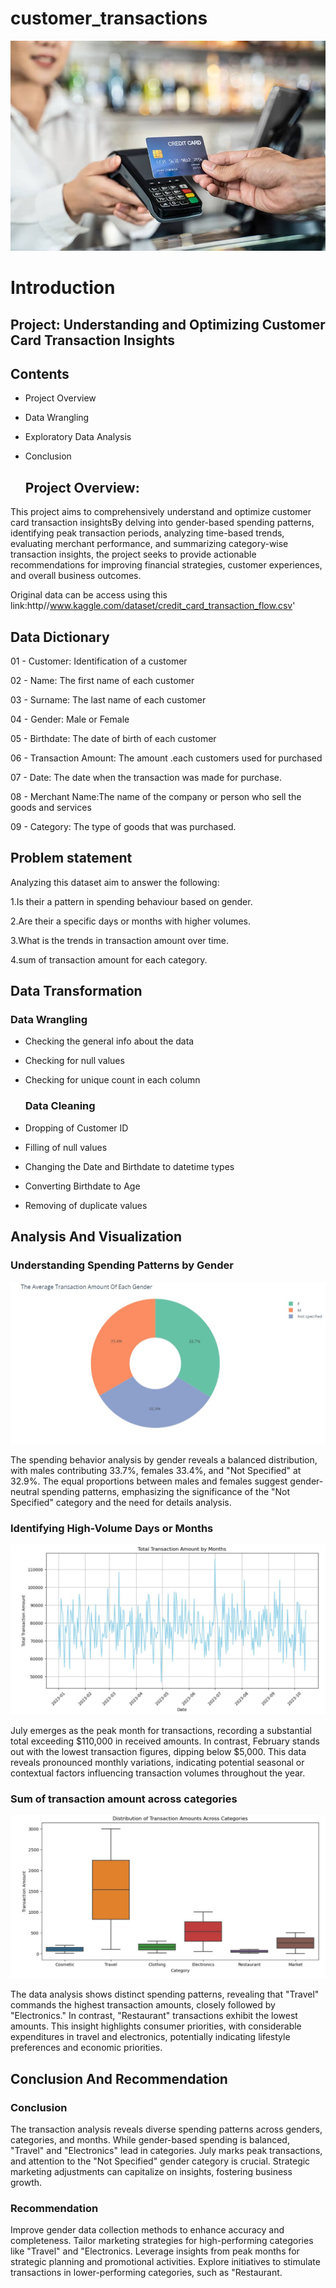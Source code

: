 # customer_transactions

![](Customer_credit_card%20_transaction.jpg)

# Introduction

## Project: Understanding and Optimizing Customer Card Transaction Insights

## Contents

- Project Overview

- Data Wrangling

- Exploratory Data Analysis

- Conclusion


  ## Project Overview:
  
This project aims to comprehensively understand and optimize customer card transaction insightsBy delving into gender-based spending patterns, identifying peak transaction periods, analyzing time-based trends, evaluating merchant performance, and summarizing category-wise transaction insights, the project seeks to provide actionable recommendations for improving financial strategies, customer experiences, and overall business outcomes.

Original data can be access using this link:http//www.kaggle.com/dataset/credit_card_transaction_flow.csv'

## Data Dictionary 

01 - Customer: Identification of a customer

02 - Name: The first name of each customer

03 - Surname: The last name of each customer

04 - Gender: Male or Female

05 - Birthdate: The date of birth of each customer

06 - Transaction Amount: The amount .each customers used for purchased

07 - Date: The date when the transaction was made for purchase.

08 - Merchant Name:The name of the company or person who sell the goods and services

09 - Category: The type of goods that was purchased.

  ## Problem statement
  
  Analyzing this dataset aim to answer the following:
  
1.Is their a pattern in spending behaviour based on gender.

2.Are their a specific days or months with higher volumes.

3.What is the trends in transaction amount over time.

4.sum of transaction amount for each category.

## Data Transformation

### Data Wrangling

- Checking the general info about the data
 
- Checking for null values

- Checking for unique count in each column

  ### Data Cleaning
  
 - Dropping of Customer ID

 - Filling of null values

- Changing the Date and Birthdate to datetime types

-  Converting Birthdate to Age

-  Removing of duplicate values

## Analysis And Visualization

### Understanding Spending Patterns by Gender

![](Average%20Transaction_amount%20by%20Gender.JPG)

The spending behavior analysis by gender reveals a balanced distribution, with males contributing 33.7%, females 33.4%, and "Not Specified" at 32.9%. The equal proportions between males and females suggest gender-neutral spending patterns, emphasizing the significance of the "Not Specified" category and the need for details  analysis.

### Identifying High-Volume Days or Months

![](Total_transactio_amount.JPG)

July emerges as the peak month for transactions, recording a substantial total exceeding $110,000 in received amounts. In contrast, February stands out with the lowest transaction figures, dipping below $5,000. This data reveals pronounced monthly variations, indicating potential seasonal or contextual factors influencing transaction volumes throughout the year.

### Sum of transaction amount across categories

![](Tranasction_amount%20by%20category.JPG)

The data analysis shows distinct spending patterns, revealing that "Travel" commands the highest transaction amounts, closely followed by "Electronics." In contrast, "Restaurant" transactions exhibit the lowest amounts. This insight highlights consumer priorities, with considerable expenditures in travel and electronics, potentially indicating lifestyle preferences and economic priorities.

## Conclusion And Recommendation

### Conclusion
The transaction analysis reveals diverse spending patterns across genders, categories, and months. While gender-based spending is balanced, "Travel" and "Electronics" lead in categories. July marks peak transactions, and attention to the "Not Specified" gender category is crucial. Strategic marketing adjustments can capitalize on insights, fostering business growth.


### Recommendation

Improve gender data collection methods to enhance accuracy and completeness.
Tailor marketing strategies for high-performing categories like "Travel" and "Electronics.
Leverage insights from peak months for strategic planning and promotional activities.
Explore initiatives to stimulate transactions in lower-performing categories, such as "Restaurant.





 

